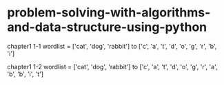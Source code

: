 # problem-solving-with-algorithms-and-data-structure-using-python
chapter1 1-1
wordlist = ['cat', 'dog', 'rabbit'] to ['c', 'a', 't', 'd', 'o', 'g', 'r', 'b', 'i']

chapter1 1-2
wordlist = ['cat', 'dog', 'rabbit'] to ['c', 'a', 't', 'd', 'o', 'g', 'r', 'a', 'b', 'b', 'i', 't']

